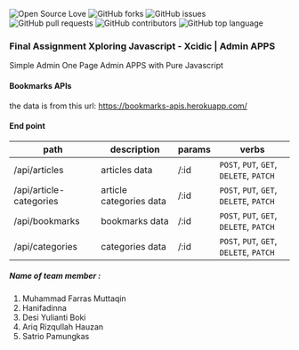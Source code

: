 ![Open Source Love](https://img.shields.io/badge/Open%20Source-%E2%9D%A4-red.svg)
![GitHub forks](https://img.shields.io/github/forks/farrasmuttaqin/final-assignment-js-xcidic.svg)
![GitHub issues](https://img.shields.io/github/issues/farrasmuttaqin/final-assignment-js-xcidic.svg)
![GitHub pull requests](https://img.shields.io/github/issues-pr/farrasmuttaqin/final-assignment-js-xcidic.svg)
![GitHub contributors](https://img.shields.io/github/contributors/farrasmuttaqin/final-assignment-js-xcidic.svg)
![GitHub top language](https://img.shields.io/github/languages/top/farrasmuttaqin/final-assignment-js-xcidic.svg)

### Final Assignment Xploring Javascript - Xcidic | Admin APPS
Simple Admin One Page Admin APPS with Pure Javascript

#### Bookmarks APIs

the data is from this url: https://bookmarks-apis.herokuapp.com/

#### End point

| path                    | description             | params | verbs                                   |
| ----------------------- | ----------------------- | ------ | --------------------------------------- |
| /api/articles           | articles data           | /:id   | `POST`, `PUT`, `GET`, `DELETE`, `PATCH` |
| /api/article-categories | article categories data | /:id   | `POST`, `PUT`, `GET`, `DELETE`, `PATCH` |
| /api/bookmarks          | bookmarks data          | /:id   | `POST`, `PUT`, `GET`, `DELETE`, `PATCH` |
| /api/categories         | categories data         | /:id   | `POST`, `PUT`, `GET`, `DELETE`, `PATCH` |


##### Name of team member :

1. Muhammad Farras Muttaqin
2. Hanifadinna  
3. Desi Yulianti Boki
4. Ariq Rizqullah Hauzan
5. Satrio Pamungkas
